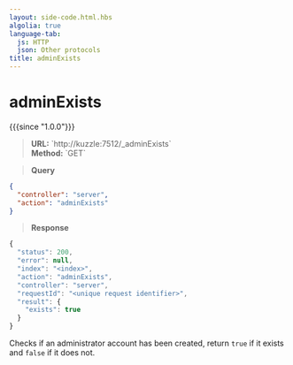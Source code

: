 ```yaml
---
layout: side-code.html.hbs
algolia: true
language-tab:
  js: HTTP
  json: Other protocols
title: adminExists
---
```


# adminExists

{{{since "1.0.0"}}}


<blockquote class="js">
<p>
<b>URL:</b> `http://kuzzle:7512/_adminExists`  
</br><b>Method:</b> `GET`
</p>
</blockquote>

<blockquote class="json">
<p>
<b>Query</b>
</p>
</blockquote>


```json
{
  "controller": "server",
  "action": "adminExists"
}
```

>**Response**

```javascript
{
  "status": 200,                     
  "error": null,                     
  "index": "<index>",
  "action": "adminExists",
  "controller": "server",
  "requestId": "<unique request identifier>",
  "result": {
    "exists": true
  }
}
```

Checks if an administrator account has been created, return `true` if it exists and `false` if it does not.
